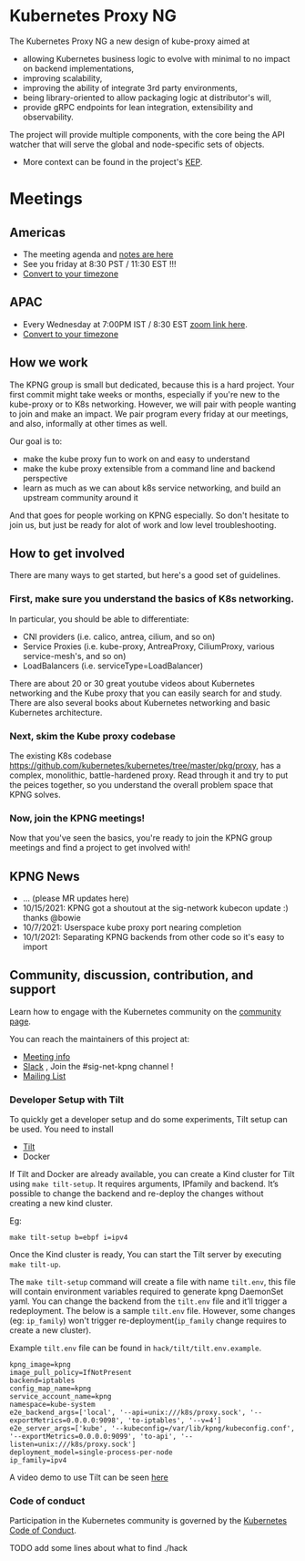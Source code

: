 # Kubernetes Proxy NG

The Kubernetes Proxy NG a new design of kube-proxy aimed at

- allowing Kubernetes business logic to evolve with minimal to no impact on backend implementations,
- improving scalability,
- improving the ability of integrate 3rd party environments,
- being library-oriented to allow packaging logic at distributor's will,
- provide gRPC endpoints for lean integration, extensibility and observability.

The project will provide multiple components, with the core being the API watcher that will serve the global and node-specific sets of objects.

- More context can be found in the project's [KEP](https://github.com/kubernetes/enhancements/issues/2104).

# Meetings
## Americas
- The meeting agenda and [notes are here](https://docs.google.com/document/d/1yW3AUp5rYDLYCAtZc6e4zeLbP5HPLXdvuEFeVESOTic/edit#)
- See you friday at 8:30 PST / 11:30 EST !!!  
- [Convert to your timezone](https://dateful.com/convert/pst-pdt-pacific-time?t=830am&tz2=EST-EDT-Eastern-Time)  

## APAC
- Every Wednesday at 7:00PM IST / 8:30 EST [zoom link here](https://zoom.us/j/94435779760?pwd=TnJvdDRURktDVTZENU1kQXd5RlFBdz09).  
- [Convert to your timezone](https://dateful.com/convert/indian-standard-time-ist?t=7pm)

## How we work

The KPNG group is small but dedicated, because this is a hard project.  Your first commit might take weeks or months, especially if you're new
to the kube-proxy or to K8s networking.  However, we will pair with people wanting to join and make an impact.  We pair program every friday
at our meetings, and also, informally at other times as well.  

Our goal is to: 
- make the kube proxy fun to work on and easy to understand
- make the kube proxy extensible from a command line and backend perspective
- learn as much as we can about k8s service networking, and build an upstream community around it

And that goes for people working on KPNG especially.  So don't hesitate to join us, but just be ready for alot of work and low level troubleshooting.

## How to get involved

There are many ways to get started, but here's a good set of guidelines.

### First, make sure you understand the basics of K8s networking.

In particular, you should be able to differentiate:
- CNI providers (i.e. calico, antrea, cilium, and so on)
- Service Proxies (i.e. kube-proxy, AntreaProxy, CiliumProxy, various service-mesh's, and so on)
- LoadBalancers (i.e. serviceType=LoadBalancer)

There are about 20 or 30 great youtube videos about Kubernetes networking and the Kube proxy that you can easily search for and study.
There are also several books about Kubernetes networking and basic Kubernetes architecture.

### Next, skim the Kube proxy codebase

The existing K8s codebase https://github.com/kubernetes/kubernetes/tree/master/pkg/proxy, has a complex, monolithic, battle-hardened proxy.
Read through it and try to put the peices together, so you understand the overall problem space that KPNG solves.  

### Now, join the KPNG meetings!

Now that you've seen the basics, you're ready to join the KPNG group meetings and find a project to get involved with!

## KPNG News

- ... (please MR updates here)
- 10/15/2021: KPNG got a shoutout at the sig-network kubecon update :) thanks @bowie 
- 10/7/2021: Userspace kube proxy port nearing completion
- 10/1/2021: Separating KPNG backends from other code so it's easy to import

## Community, discussion, contribution, and support

Learn how to engage with the Kubernetes community on the [community page](http://kubernetes.io/community/).

You can reach the maintainers of this project at: 

- [Meeting info](https://docs.google.com/document/d/1yW3AUp5rYDLYCAtZc6e4zeLbP5HPLXdvuEFeVESOTic)
- [Slack](http://slack.k8s.io/) , Join the #sig-net-kpng channel !
- [Mailing List](https://groups.google.com/forum/#!forum/kubernetes-dev)

### Developer Setup with Tilt

To quickly get a developer setup and do some experiments, Tilt setup can be used. You need to install

- [Tilt](https://docs.tilt.dev/install.html)
- Docker

If Tilt and Docker are already available, you can create a Kind cluster for Tilt using `make tilt-setup`. It requires arguments, IPfamily and backend. It’s possible to change the backend and re-deploy the changes without creating a new kind cluster.

Eg:

```console
make tilt-setup b=ebpf i=ipv4 
```

Once the Kind cluster is ready, You can start the Tilt server by executing `make tilt-up`.

The `make tilt-setup` command will create a file with name `tilt.env`, this file will contain environment variables required to generate kpng DaemonSet yaml. You can change the backend from the `tilt.env` file and it’ll trigger a redeployment. The below is a sample `tilt.env` file. However, some changes (eg: `ip_family`) won't trigger re-deployment(`ip_family` change requires to create a new cluster).

Example `tilt.env` file can be found in `hack/tilt/tilt.env.example`.

```console
kpng_image=kpng 
image_pull_policy=IfNotPresent 
backend=iptables
config_map_name=kpng
service_account_name=kpng
namespace=kube-system 
e2e_backend_args=['local', '--api=unix:///k8s/proxy.sock', '--exportMetrics=0.0.0.0:9098', 'to-iptables', '--v=4']
e2e_server_args=['kube', '--kubeconfig=/var/lib/kpng/kubeconfig.conf', '--exportMetrics=0.0.0.0:9099', 'to-api', '--listen=unix:///k8s/proxy.sock']
deployment_model=single-process-per-node
ip_family=ipv4
```

A video demo to use Tilt can be seen [here](https://drive.google.com/file/d/1UgNPanmmXplY_rKyH0jz21PuzdJmUg7R/view?usp=share_link)

### Code of conduct

Participation in the Kubernetes community is governed by the [Kubernetes Code of Conduct](code-of-conduct.md).

[owners]: https://git.k8s.io/community/contributors/guide/owners.md
[Creative Commons 4.0]: https://git.k8s.io/website/LICENSE


TODO add some lines about what to find ./hack
